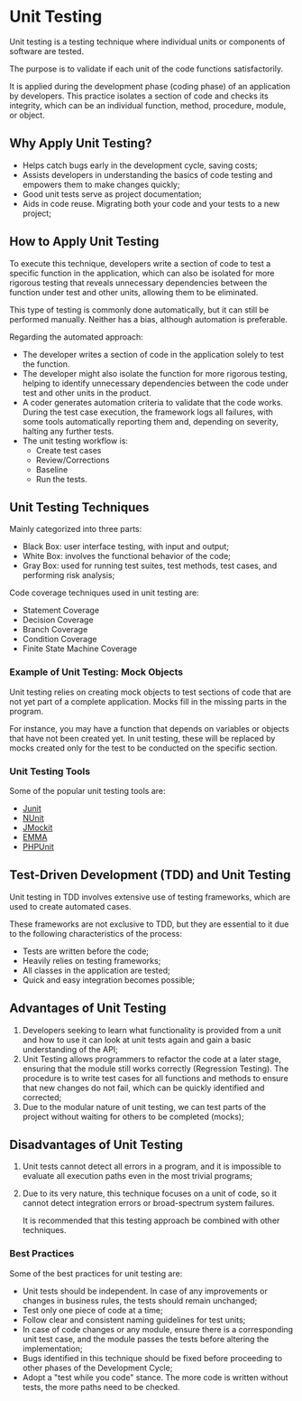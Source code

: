 # Unit Testing

Unit testing is a testing technique where individual units or components of software are tested.

The purpose is to validate if each unit of the code functions satisfactorily.

It is applied during the development phase (coding phase) of an application by developers. This practice isolates a section of code and checks its integrity, which can be an individual function, method, procedure, module, or object.

## Why Apply Unit Testing?

- Helps catch bugs early in the development cycle, saving costs;
- Assists developers in understanding the basics of code testing and empowers them to make changes quickly;
- Good unit tests serve as project documentation;
- Aids in code reuse. Migrating both your code and your tests to a new project;

## How to Apply Unit Testing

To execute this technique, developers write a section of code to test a specific function in the application, which can also be isolated for more rigorous testing that reveals unnecessary dependencies between the function under test and other units, allowing them to be eliminated.

This type of testing is commonly done automatically, but it can still be performed manually. Neither has a bias, although automation is preferable.

Regarding the automated approach:

- The developer writes a section of code in the application solely to test the function.
- The developer might also isolate the function for more rigorous testing, helping to identify unnecessary dependencies between the code under test and other units in the product.
- A coder generates automation criteria to validate that the code works. During the test case execution, the framework logs all failures, with some tools automatically reporting them and, depending on severity, halting any further tests.
- The unit testing workflow is:
  - Create test cases
  - Review/Corrections
  - Baseline
  - Run the tests.

## Unit Testing Techniques

Mainly categorized into three parts:

- Black Box: user interface testing, with input and output;
- White Box: involves the functional behavior of the code;
- Gray Box: used for running test suites, test methods, test cases, and performing risk analysis;

Code coverage techniques used in unit testing are:

- Statement Coverage
- Decision Coverage
- Branch Coverage
- Condition Coverage
- Finite State Machine Coverage

### Example of Unit Testing: Mock Objects

Unit testing relies on creating mock objects to test sections of code that are not yet part of a complete application. Mocks fill in the missing parts in the program.

For instance, you may have a function that depends on variables or objects that have not been created yet. In unit testing, these will be replaced by mocks created only for the test to be conducted on the specific section.

### Unit Testing Tools

Some of the popular unit testing tools are:

- [Junit](https://www.guru99.com/junit-tutorial.html)
- [NUnit](https://nunit.org/)
- [JMockit](https://jmockit.github.io/index.html)
- [EMMA](http://emma.sourceforge.net/)
- [PHPUnit](https://phpunit.de/)

## Test-Driven Development (TDD) and Unit Testing

Unit testing in TDD involves extensive use of testing frameworks, which are used to create automated cases.

These frameworks are not exclusive to TDD, but they are essential to it due to the following characteristics of the process:

- Tests are written before the code;
- Heavily relies on testing frameworks;
- All classes in the application are tested;
- Quick and easy integration becomes possible;

## Advantages of Unit Testing

1. Developers seeking to learn what functionality is provided from a unit and how to use it can look at unit tests again and gain a basic understanding of the API;
2. Unit Testing allows programmers to refactor the code at a later stage, ensuring that the module still works correctly (Regression Testing). The procedure is to write test cases for all functions and methods to ensure that new changes do not fail, which can be quickly identified and corrected;
3. Due to the modular nature of unit testing, we can test parts of the project without waiting for others to be completed (mocks);

## Disadvantages of Unit Testing

1. Unit tests cannot detect all errors in a program, and it is impossible to evaluate all execution paths even in the most trivial programs;
2. Due to its very nature, this technique focuses on a unit of code, so it cannot detect integration errors or broad-spectrum system failures.

   It is recommended that this testing approach be combined with other techniques.

### Best Practices

Some of the best practices for unit testing are:

- Unit tests should be independent. In case of any improvements or changes in business rules, the tests should remain unchanged;
- Test only one piece of code at a time;
- Follow clear and consistent naming guidelines for test units;
- In case of code changes or any module, ensure there is a corresponding unit test case, and the module passes the tests before altering the implementation;
- Bugs identified in this technique should be fixed before proceeding to other phases of the Development Cycle;
- Adopt a "test while you code" stance. The more code is written without tests, the more paths need to be checked.
